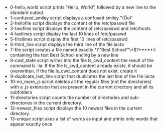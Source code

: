 - 0-hello_world script prints “Hello, World”, followed by a new line to the standard output.
- 1-confused_smiley script displays a confused smiley "(Ôo)'
- 2-hellofile script displays the content of the /etc/passwd file
- 3-twofiles script displays the content of /etc/passwd and /etc/hosts
- 4-lastlines script display the last 10 lines of /etc/passwd
- 5-firstlines script display the first 10 lines of /etc/passwd
- 6-third_line script displays the third line of the file iacta
- 7-file script  creates a file named exactly \*\\'"Best School"\'\\*$\?\*\*\*\*\*:) containing the text Best School ending by a new line
- 8-cwd_state script writes into the file ls_cwd_content the result of the command ls -la. If the file ls_cwd_content already exists, it should be overwritten. If the file ls_cwd_content does not exist, create it
- 9-duplicate_last_line script that duplicates the last line of the file iacta
- 10-no_more_js script deletes all the regular files (not the directories) with a .js extension that are present in the current directory and all its subfolders
- 11-directories script counts the number of directories and sub-directories in the current directory.
- 12-newest_files script displays the 10 newest files in the current directory.
- 13-unique script akes a list of words as input and prints only words that appear exactly once
